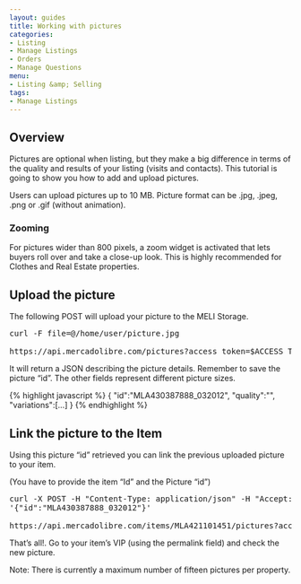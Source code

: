```yaml
---
layout: guides
title: Working with pictures
categories: 
- Listing
- Manage Listings
- Orders
- Manage Questions
menu: 
- Listing &amp; Selling
tags: 
- Manage Listings
---
```


## Overview 

Pictures are optional when listing, but they make a big difference in terms of the quality and results of your listing (visits and contacts). This tutorial is going to show you how to add and upload pictures. 

Users can upload pictures up to 10 MB. Picture format can be .jpg, .jpeg, .png or .gif (without animation). 

### Zooming
For pictures wider than 800 pixels, a zoom widget is activated that lets buyers roll over and take a close-up look. This is highly recommended for Clothes and Real Estate properties.

## Upload the picture

The following POST will upload your picture to the MELI Storage.

<pre class="terminal">
curl -F file=@/home/user/picture.jpg

https://api.mercadolibre.com/pictures?access_token=$ACCESS_TOKEN
</pre>

It will return a JSON describing the picture details. Remember to save the picture “id”. The other fields represent different picture sizes.

{% highlight javascript %}
{
   "id":"MLA430387888_032012",
   "quality":"",
   "variations":[...]
}
{% endhighlight %}

## Link the picture to the Item

Using this picture “id” retrieved you can link the previous uploaded picture to your item.

(You have to provide the item “Id” and the Picture “id”)

<pre class="terminal">
curl -X POST -H "Content-Type: application/json" -H "Accept: application/json" -d
'{"id":"MLA430387888_032012"}'

https://api.mercadolibre.com/items/MLA421101451/pictures?access_token=$ACCESS_TOKEN
</pre>

That’s all!. Go to your item’s VIP (using the permalink field) and check the new picture.

Note: There is currently a maximum number of fifteen pictures per property.
